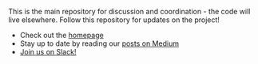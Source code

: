 This is the main repository for discussion and coordination - the code will live elsewhere. Follow this repository for updates on the project!

- Check out the [homepage](http://www.apollographql.com/)
- Stay up to date by reading our [posts on Medium](https://dev-blog.apollodata.com)
- [Join us on Slack!](http://www.apollodata.com/#slack)
